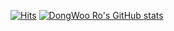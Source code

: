 [![Hits](https://hits.seeyoufarm.com/api/count/incr/badge.svg?url=https%3A%2F%2Fgithub.com%2Fdwro0121&count_bg=%237CD963&title_bg=%23606060&icon=&icon_color=%23D2C1C1&title=Profile+Views&edge_flat=false)](https://hits.seeyoufarm.com)
[![DongWoo Ro's GitHub stats](https://github-readme-stats.vercel.app/api?username=anuraghazra)](https://github.com/anuraghazra/github-readme-stats)

